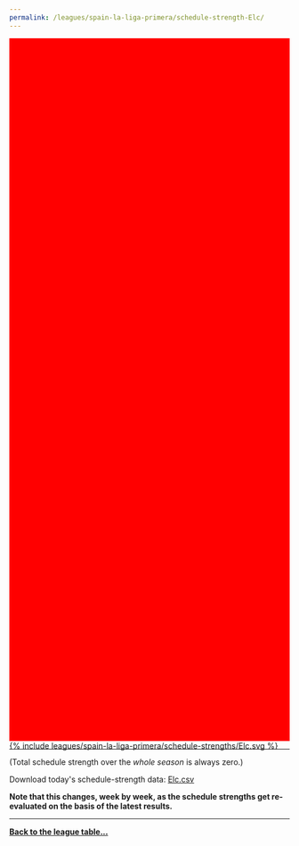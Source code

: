 ```yaml
---
permalink: /leagues/spain-la-liga-primera/schedule-strength-Elc/
---
```


<style>
.svg-wrap {
    background-color:red;
    height:0;
    padding-top:250%; /* 350px/550px */
    position: relative;
}

svg {
    background-color: white;
    height: 100%;
    display:block;
    width: 100%;
    position: absolute;
    top:0;
    left:0;
}
</style>


<div class="svg-wrap">
{% include leagues/spain-la-liga-primera/schedule-strengths/Elc.svg %}
</div>

-----

(Total schedule strength over the *whole season* is always zero.)


Download today's schedule-strength data: [Elc.csv](/assets/leagues/spain-la-liga-primera/2025/schedule-strengths/Elc.csv)

**Note that this changes, week by week, as the schedule strengths get re-evaluated on the
basis of the latest results.**

-----

[**Back to the league table...**](/leagues/spain-la-liga-primera)


